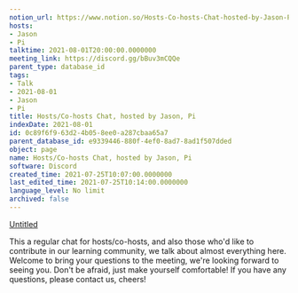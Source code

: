 ```yaml
---
notion_url: https://www.notion.so/Hosts-Co-hosts-Chat-hosted-by-Jason-Pi-0c89f6f963d24b058ee0a287cbaa65a7
hosts:
- Jason
- Pi
talktime: 2021-08-01T20:00:00.0000000
meeting_link: https://discord.gg/bBuv3mCQQe
parent_type: database_id
tags:
- Talk
- 2021-08-01
- Jason
- Pi
title: Hosts/Co-hosts Chat, hosted by Jason, Pi
indexDate: 2021-08-01
id: 0c89f6f9-63d2-4b05-8ee0-a287cbaa65a7
parent_database_id: e9339446-880f-4ef0-8ad7-8ad1f507dded
object: page
name: Hosts/Co-hosts Chat, hosted by Jason, Pi
software: Discord
created_time: 2021-07-25T10:07:00.0000000
last_edited_time: 2021-07-25T10:14:00.0000000
language_level: No limit
archived: false
---
```




[Untitled](https://www.notion.so/cb083fc4f0b7459aa5afe1900ef25a1f)   


This a regular chat for hosts/co-hosts, and also those who'd like to contribute in our learning community, we talk about almost everything here. Welcome to bring your questions to the meeting, we're looking forward to seeing you. Don't be afraid, just make yourself comfortable!
If you have any questions, please contact us, cheers!







